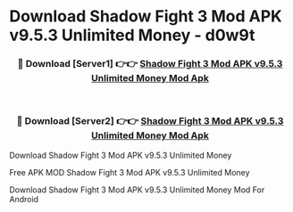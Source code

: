 # Download Shadow Fight 3 Mod APK v9.5.3 Unlimited Money - d0w9t



<div align="center">
<h3>🔴 Download [Server1] 👉👉 <a href="https://momento.my/?title=Shadow_Fight_3_Mod_APK_v9.5.3_Unlimited_Money">Shadow Fight 3 Mod APK v9.5.3 Unlimited Money Mod Apk</a></h3><br>

<h3>🔴 Download [Server2] 👉👉 <a href="https://momento.my/?title=Shadow_Fight_3_Mod_APK_v9.5.3_Unlimited_Money">Shadow Fight 3 Mod APK v9.5.3 Unlimited Money Mod Apk</a></h3>
</div>



Download Shadow Fight 3 Mod APK v9.5.3 Unlimited Money 

Free APK MOD Shadow Fight 3 Mod APK v9.5.3 Unlimited Money 

Download Shadow Fight 3 Mod APK v9.5.3 Unlimited Money Mod For Android
